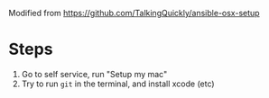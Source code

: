 Modified from https://github.com/TalkingQuickly/ansible-osx-setup


# Steps
1. Go to self service, run "Setup my mac"
2. Try to run `git` in the terminal, and install xcode (etc) 
